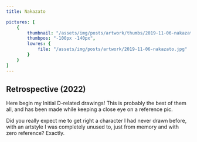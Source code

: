 ```yaml
---
title: Nakazato

pictures: [
	{
		thumbnail: "/assets/img/posts/artwork/thumbs/2019-11-06-nakazato.jpg",
		thumbpos: "-100px -140px",
		lowres: {
			file: "/assets/img/posts/artwork/2019-11-06-nakazato.jpg"
		}
	}
]
---
```

## Retrospective (2022)
Here begin my Initial D-related drawings! This is probably the best of them all, and has been made while keeping a close eye on a reference pic.

Did you really expect me to get right a character I had never drawn before, with an artstyle I was completely unused to, just from memory and with zero reference? Exactly.